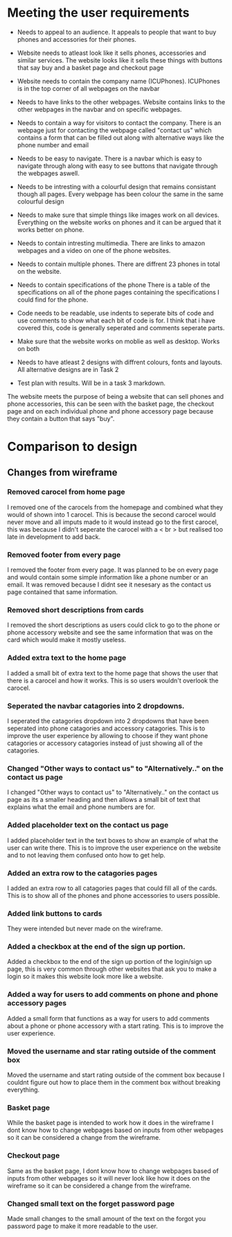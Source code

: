 # Meeting the user requirements
+ Needs to appeal to an audience.
It appeals to people that want to buy phones and accessories for their phones.

+ Website needs to atleast look like it sells phones, accessories and similar services.
The website looks like it sells these things with buttons that say buy and a basket page and checkout page

+ Website needs to contain the company name (ICUPhones).
ICUPhones is in the top corner of all webpages on the navbar

+ Needs to have links to the other webpages.
Website contains links to the other webpages in the navbar and on specific webpages.

+ Needs to contain a way for visitors to contact the company.
There is an webpage just for contacting the webpage called "contact us" which contains a form that can be filled out along with alternative ways like the phone number and email

+ Needs to be easy to navigate.
There is a navbar which is easy to navigate through along with easy to see buttons that navigate through the webpages aswell.

+ Needs to be intresting with a colourful design that remains consistant though all pages.
Every webpage has been colour the same in the same colourful design

+ Needs to make sure that simple things like images work on all devices.
Everything on the website works on phones and it can be argued that it works better on phone.

+ Needs to contain intresting multimedia.
There are links to amazon webpages and a video on one of the phone websites.

+ Needs to contain multiple phones.
There are diffrent 23 phones in total on the website.

+ Needs to contain specifications of the phone
There is a table of the specifications on all of the phone pages containing the specifications I could find for the phone.

+ Code needs to be readable, use indents to seperate bits of code and use comments to show what each bit of code is for.
I think that i have covered this, code is generally seperated and comments seperate parts.

+ Make sure that the website works on moblie as well as desktop.
Works on both

+ Needs to have atleast 2 designs with diffrent colours, fonts and layouts.
All alternative designs are in Task 2

+ Test plan with results.
Will be in a task 3 markdown.


The website meets the purpose of being a website that can sell phones and phone accessories, this can be seen with the basket page, the checkout page and on each individual phone and phone accessory page because they contain a button that says "buy".

# Comparison to design

## Changes from wireframe

### Removed carocel from home page
I removed one of the carocels from the homepage and combined what they would of shown into 1 carocel. This is because the second carocel would never move and all imputs made to it would instead go to the first carocel, this was because I didn't seperate the carocel with a < br > but realised too late in development to add back.

### Removed footer from every page
I removed the footer from every page. It was planned to be on every page and would contain some simple information like a phone number or an email. It was removed because I didnt see it nesesary as the contact us page contained that same information.

### Removed short descriptions from cards
I removed the short descriptions as users could click to go to the phone or phone accessory website and see the same information that was on the card which would make it mostly useless.

### Added extra text to the home page
I added a small bit of extra text to the home page that shows the user that there is a carocel and how it works. This is so users wouldn't overlook the carocel.

### Seperated the navbar catagories into 2 dropdowns.
I seperated the catagories dropdown into 2 dropdowns that have been seperated into phone catagories and accessory catagories. This is to improve the user experience by allowing to choose if they want phone catagories or accessory catagories instead of just showing all of the catagories.

### Changed "Other ways to contact us" to "Alternatively.." on the contact us page
I changed "Other ways to contact us" to "Alternatively.." on the contact us page as its a smaller heading and then allows a small bit of text that explains what the email and phone numbers are for.

### Added placeholder text on the contact us page
I added placeholder text in the text boxes to show an example of what the user can write there. This is to improve the user experience on the website and to not leaving them confused onto how to get help.

### Added an extra row to the catagories pages
I added an extra row to all catagories pages that could fill all of the cards. This is to show all of the phones and phone accessories to users possible.

### Added link buttons to cards
They were intended but never made on the wireframe.

### Added a checkbox at the end of the sign up portion.
Added a checkbox to the end of the sign up portion of the login/sign up page, this is very common through other websites that ask you to make a login so it makes this website look more like a website.

### Added a way for users to add comments on phone and phone accessory pages
Added a small form that functions as a way for users to add comments about a phone or phone accessory with a start rating. This is to improve the user experience.

### Moved the username and star rating outside of the comment box
Moved the username and start rating outside of the comment box because I couldnt figure out how to place them in the comment box without breaking everything.

### Basket page
While the basket page is intended to work how it does in the wireframe I dont know how to change webpages based on inputs from other webpages so it can be considered a change from the wireframe.

### Checkout page
Same as the basket page, I dont know how to change webpages based of inputs from other webpages so it will never look like how it does on the wireframe so it can be considered a change from the wireframe.

### Changed small text on the forget password page
Made small changes to the small amount of the text on the forgot you password page to make it more readable to the user.